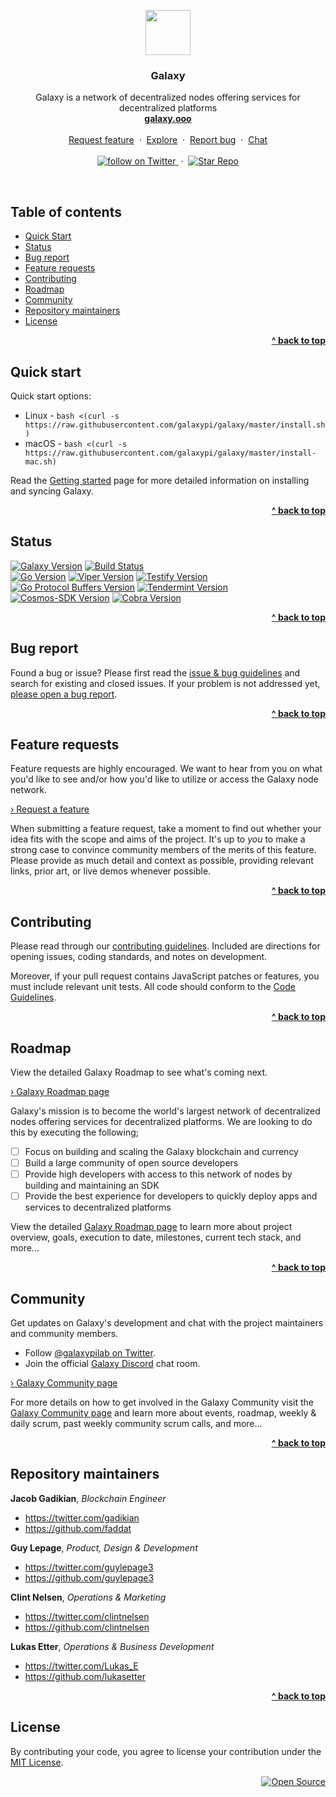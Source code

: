 <p align="center">
  <a href="http://galaxy.ooo">
    <img src="https://media.githubusercontent.com/media/galaxypi/galaxy-design/master/social/social-galaxy-logo-rounded.png" width=72 height=72>
  </a>
  <h3 align="center">Galaxy</h3>
  <p align="center">
    Galaxy is a network of decentralized nodes offering services for
    decentralized platforms
    <br/>
    <a href="http://galaxy.ooo"><strong>galaxy.ooo</strong></a>
    <br/>
    <br/>
    <a href="https://github.com/galaxypi/galaxy/issues/new?template=feature_request.md">Request feature</a>
    &nbsp;&middot;&nbsp;
    <a href="https://github.com/galaxypi/">Explore</a>
    &nbsp;&middot;&nbsp;
    <a href="https://github.com/galaxypi/galaxy/issues/new?template=bug_report.md">
    Report bug</a>
    &nbsp;&middot;&nbsp;
    <a href="https://discord.gg/36K9nan">Chat</a>
    <br/>
    <br/>
    <a href="https://twitter.com/intent/follow?screen_name=galaxypilab">
      <img src="https://img.shields.io/twitter/url/https/twitter.com/galaxypilab.svg?style=social&label=Follow%20%40galaxypilab&logo=twitter" alt="follow on Twitter">
    </a>
    &nbsp;&middot;&nbsp;
    <a href="https://github.com/galaxypi/galaxy/stargazers">
      <img src="https://img.shields.io/github/stars/galaxypi/galaxy.svg?style=social&label=Star&maxAge=2592000" alt="Star Repo">
    </a>
  </p>
</p>

<br/>

## Table of contents

- [Quick Start](#quick-start)
- [Status](#status)
- [Bug report](#bug-report)
- [Feature requests](#feature-requests)
- [Contributing](#contributing)
- [Roadmap](#roadmap)
- [Community](#community)
- [Repository maintainers](#repository-maintainers)
- [License](#license)

<div align="right">
    <b><a href="#galaxy">^ back to top</a></b>
</div>


## Quick start

Quick start options:

- Linux - `bash <(curl -s https://raw.githubusercontent.com/galaxypi/galaxy/master/install.sh)`
- macOS - `bash <(curl -s https://raw.githubusercontent.com/galaxypi/galaxy/master/install-mac.sh)`

Read the [Getting started](/docs/getting-started.md) page for more detailed information on installing and
syncing Galaxy.

<div align="right">
    <b><a href="#galaxy">^ back to top</a></b>
</div>


## Status

[![Galaxy Version](https://img.shields.io/badge/Galaxy-Testnet_v0.4.0--alpha-red.svg?colorA=212121&colorB=FF0000)](https://github.com/galaxypi/galaxy/releases)
[![Build Status](https://img.shields.io/badge/Build_Status-Passing-brightgreen.svg?colorA=212121&colorB=00BB00)](https://github.com/galaxypi/galaxy/)
<br/>
[![Go Version](https://img.shields.io/badge/Go-v1.10.3-blue.svg?colorA=212121&colorB=007BFF)](http://golang.org/)
[![Viper Version](https://img.shields.io/badge/Viper-v1.0.0-blue.svg?colorA=212121&colorB=007BFF)](http://github.com/spf13/viper)
[![Testify Version](https://img.shields.io/badge/Testify-v1.2.1-blue.svg?colorA=212121&colorB=007BFF)](http://github.com/stretchr/testify)
[![Go Protocol Buffers Version](https://img.shields.io/badge/ProtoBuf-v1.1.0-blue.svg?colorA=212121&colorB=007BFF)](http://github.com/golang/protobuf)
[![Tendermint Version](https://img.shields.io/badge/Tendermint-v0.22.0-red.svg?colorA=212121&colorB=FF0000)](http://github.com/tendermint/tendermint)
[![Cosmos-SDK Version](https://img.shields.io/badge/Cosmos_SDK-v0.22.0-red.svg?colorA=212121&colorB=FF0000)](http://github.com/cosmos/cosmos-sdk)
[![Cobra Version](https://img.shields.io/badge/Cobra-v0.0.1-red.svg?colorA=212121&colorB=FF0000)](http://github.com/spf13/cobra)

<div align="right">
    <b><a href="#galaxy">^ back to top</a></b>
</div>


## Bug report

Found a bug or issue? Please first read the [issue & bug guidelines](/docs/CONTRIBUTING.md#using-the-issue-tracker)
and search for existing and closed issues. If your problem is not addressed yet, [please open a bug report](https://github.com/galaxypi/galaxy/issues/new?template=bug_report.md).

<div align="right">
    <b><a href="#galaxy">^ back to top</a></b>
</div>


## Feature requests

Feature requests are highly encouraged. We want to hear from you on what
you'd like to see and/or how you'd like to utilize or access the Galaxy node
network.

<a href="https://github.com/galaxypi/galaxy/issues/new?template=feature_request.md">› Request a feature</a>

When submitting a feature request, take a moment to find out whether your idea
fits with the scope and aims of the project. It's up to *you* to make a strong
case to convince community members of the merits of this feature. Please
provide as much detail and context as possible, providing relevant links, prior
art, or live demos whenever possible.

<div align="right">
    <b><a href="#galaxy">^ back to top</a></b>
</div>


## Contributing

Please read through our [contributing guidelines](/docs/CONTRIBUTING.md). Included are directions for opening issues, coding standards, and notes on development.

Moreover, if your pull request contains JavaScript patches or features, you
must include relevant unit tests. All code should conform to the [Code Guidelines](/docs/CONTRIBUTING.md#code-guidelines).

<div align="right">
    <b><a href="#galaxy">^ back to top</a></b>
</div>


## Roadmap

View the detailed Galaxy Roadmap to see what's coming next.

[› Galaxy Roadmap page](/docs/roadmap.md)

Galaxy's mission is to become the world's largest network of decentralized
nodes offering services for decentralized platforms. We are looking to do this
by executing the following;

- [ ] Focus on building and scaling the Galaxy blockchain and currency
- [ ] Build a large community of open source developers
- [ ] Provide high developers with access to this network of nodes by building
      and maintaining an SDK
- [ ] Provide the best experience for developers to quickly deploy apps and
      services to decentralized platforms

View the detailed [Galaxy Roadmap page](/docs/roadmap.md) to learn more about project overview, goals, execution to date, milestones, current tech stack, and more...

<div align="right">
    <b><a href="#galaxy">^ back to top</a></b>
</div>


## Community

Get updates on Galaxy's development and chat with the project maintainers and community members.

- Follow [@galaxypilab on Twitter](https://twitter.com/galaxypilab).
- Join the official [Galaxy Discord](https://discord.gg/36K9nan) chat room.

[› Galaxy Community page](/docs/community.md)

For more details on how to get involved in the Galaxy Community visit the [Galaxy Community page](/docs/community.md) and learn more about events, roadmap, weekly & daily scrum, past weekly community scrum calls, and more...

<div align="right">
    <b><a href="#galaxy">^ back to top</a></b>
</div>


## Repository maintainers

**Jacob Gadikian**, _Blockchain Engineer_
- <https://twitter.com/gadikian>
- <https://github.com/faddat>

**Guy Lepage**, _Product, Design & Development_
- <https://twitter.com/guylepage3>
- <https://github.com/guylepage3>

**Clint Nelsen**, _Operations & Marketing_
- <https://twitter.com/clintnelsen>
- <https://github.com/clintnelsen>

**Lukas Etter**, _Operations & Business Development_
- <https://twitter.com/Lukas_E>
- <https://github.com/lukasetter>

<div align="right">
    <b><a href="#galaxy">^ back to top</a></b>
</div>


## License

By contributing your code, you agree to license your contribution under the [
MIT License](LICENSE.md).

<div align="right">
  <a href="https://opensource.guide/how-to-contribute/#why-contribute-to-open-source">
    <img src="https://badges.frapsoft.com/os/v3/open-source.png?v=103)](https://github.com/ellerbrock/open-source-badges/" alt="Open Source">
  </a>
</div>

